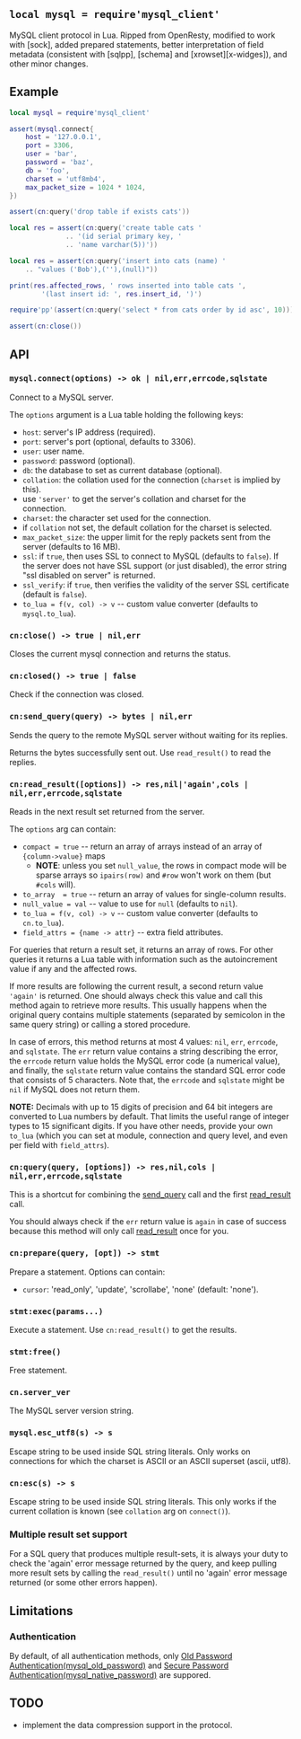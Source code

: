 
## `local mysql = require'mysql_client'`

MySQL client protocol in Lua. Ripped from OpenResty, modified to work with
[sock], added prepared statements, better interpretation of field metadata
(consistent with [sqlpp], [schema] and [xrowset][x-widges]), and other minor
changes.

## Example

```lua
local mysql = require'mysql_client'

assert(mysql.connect{
	host = '127.0.0.1',
	port = 3306,
	user = 'bar',
	password = 'baz',
	db = 'foo',
	charset = 'utf8mb4',
	max_packet_size = 1024 * 1024,
})

assert(cn:query('drop table if exists cats'))

local res = assert(cn:query('create table cats '
			  .. '(id serial primary key, '
			  .. 'name varchar(5))'))

local res = assert(cn:query('insert into cats (name) '
	.. "values ('Bob'),(''),(null)"))

print(res.affected_rows, ' rows inserted into table cats ',
		'(last insert id: ', res.insert_id, ')')

require'pp'(assert(cn:query('select * from cats order by id asc', 10)))

assert(cn:close())
```

## API

### `mysql.connect(options) -> ok | nil,err,errcode,sqlstate`

Connect to a MySQL server.

The `options` argument is a Lua table holding the following keys:

  * `host`: server's IP address (required).
  * `port`: server's port (optional, defaults to 3306).
  * `user`: user name.
  * `password`: password (optional).
  * `db`: the database to set as current database (optional).
  * `collation`: the collation used for the connection (`charset` is implied by this).
   * use `'server'` to get the server's collation and charset for the connection.
  * `charset`: the character set used for the connection.
   * if `collation` not set, the default collation for the charset is selected.
  * `max_packet_size`: the upper limit for the reply packets sent from the server (defaults to 16 MB).
  * `ssl`: if `true`, then uses SSL to connect to MySQL (defaults to `false`).
  If the server does not have SSL support (or just disabled), the error string
  "ssl disabled on server" is returned.
  * `ssl_verify`: if `true`, then verifies the validity of the server SSL
  certificate (default is `false`).
  * `to_lua = f(v, col) -> v` -- custom value converter (defaults to `mysql.to_lua`).

### `cn:close() -> true | nil,err`

Closes the current mysql connection and returns the status.

### `cn:closed() -> true | false`

Check if the connection was closed.

### `cn:send_query(query) -> bytes | nil,err`

Sends the query to the remote MySQL server without waiting for its replies.

Returns the bytes successfully sent out. Use `read_result()` to read the replies.

### `cn:read_result([options]) -> res,nil|'again',cols | nil,err,errcode,sqlstate`

Reads in the next result set returned from the server.

The `options` arg can contain:

  * `compact = true` -- return an array of arrays instead of an array
  of `{column->value}` maps
    * __NOTE__: unless you set `null_value`, the rows in compact mode will
    be sparse arrays so `ipairs(row)` and `#row` won't work on them
    (but `#cols` will).
  * `to_array  = true` -- return an array of values for single-column results.
  * `null_value = val` -- value to use for `null` (defaults to `nil`).
  * `to_lua = f(v, col) -> v` -- custom value converter (defaults to `cn.to_lua`).
  * `field_attrs = {name -> attr}` -- extra field attributes.

For queries that return a result set, it returns an array of rows.
For other queries it returns a Lua table with information such as
the autoincrement value if any and the affected rows.

If more results are following the current result, a second return value
`'again'` is returned. One should always check this value and call this
method again to retrieve more results. This usually happens when the original
query contains multiple statements (separated by semicolon in the same
query string) or calling a stored procedure.

In case of errors, this method returns at most 4 values: `nil`, `err`, `errcode`, and `sqlstate`.
The `err` return value contains a string describing the error, the `errcode`
return value holds the MySQL error code (a numerical value), and finally,
the `sqlstate` return value contains the standard SQL error code that consists
of 5 characters. Note that, the `errcode` and `sqlstate` might be `nil`
if MySQL does not return them.

__NOTE:__ Decimals with up to 15 digits of precision and 64 bit integers
are converted to Lua numbers by default. That limits the useful range of
integer types to 15 significant digits. If you have other needs, provide
your own `to_lua` (which you can set at module, connection and query level,
and even per field with `field_attrs`).

### `cn:query(query, [options]) -> res,nil,cols | nil,err,errcode,sqlstate`

This is a shortcut for combining the [send_query](#send_query) call
and the first [read_result](#read_result) call.

You should always check if the `err` return value  is `again` in case of
success because this method will only call [read_result](#read_result)
once for you.

### `cn:prepare(query, [opt]) -> stmt`

Prepare a statement. Options can contain:

  * `cursor`: 'read_only', 'update', 'scrollabe', 'none' (default: 'none').

### `stmt:exec(params...)`

Execute a statement. Use `cn:read_result()` to get the results.

### `stmt:free()`

Free statement.

### `cn.server_ver`

The MySQL server version string.

### `mysql.esc_utf8(s) -> s`

Escape string to be used inside SQL string literals. Only works on connections
for which the charset is ASCII or an ASCII superset (ascii, utf8).

### `cn:esc(s) -> s`

Escape string to be used inside SQL string literals. This only works
if the current collation is known (see `collation` arg on `connect()`).

### Multiple result set support

For a SQL query that produces multiple result-sets, it is always your duty to
check the 'again' error message returned by the query, and keep pulling more
result sets by calling the `read_result()` until no 'again' error message
returned (or some other errors happen).

## Limitations

### Authentication

By default, of all authentication methods, only
[Old Password Authentication(mysql_old_password)](https://dev.mysql.com/doc/internals/en/old-password-authentication.html)
and [Secure Password Authentication(mysql_native_password)](https://dev.mysql.com/doc/internals/en/secure-password-authentication.html)
are suppored.

## TODO

* implement the data compression support in the protocol.

